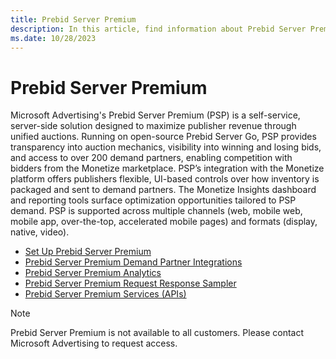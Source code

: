 ```yaml
---
title: Prebid Server Premium
description: In this article, find information about Prebid Server Premium (PSP) and links to resources about PSP.
ms.date: 10/28/2023
---
```


# Prebid Server Premium

Microsoft Advertising's Prebid Server Premium (PSP) is a self-service, server-side solution designed to maximize publisher revenue through unified auctions. Running on open-source Prebid Server Go, PSP provides transparency into auction mechanics, visibility into winning and losing bids, and access to over 200 demand partners, enabling competition with bidders from the Monetize marketplace. PSP’s integration with the Monetize platform offers publishers flexible, UI-based controls over how inventory is packaged and sent to demand partners. The Monetize Insights dashboard and reporting tools surface optimization opportunities tailored to PSP demand. PSP is supported across multiple channels (web, mobile web, mobile app, over-the-top, accelerated mobile pages) and formats (display, native, video).

- [Set Up Prebid Server Premium](set-up-prebid-server-premium.md)
- [Prebid Server Premium Demand Partner Integrations](prebid-server-premium-demand-partner-integrations.md)
- [Prebid Server Premium Analytics](prebid-server-premium-analytics.md)
- [Prebid Server Premium Request Response Sampler](prebid-server-premium-request-response-sampler.md)
- [Prebid Server Premium Services (APIs)](../digital-platform-api/prebid-server-premium-services.md)

> [!NOTE]
> Prebid Server Premium is not available to all customers. Please contact Microsoft Advertising to request access.
